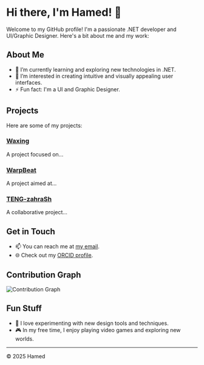 # Hi there, I'm Hamed! 👋

Welcome to my GitHub profile! I'm a passionate .NET developer and UI/Graphic Designer. Here's a bit about me and my work:

## About Me
- 🌱 I’m currently learning and exploring new technologies in .NET.
- 👀 I’m interested in creating intuitive and visually appealing user interfaces.
- ⚡ Fun fact: I'm a UI and Graphic Designer.

## Projects
Here are some of my projects:

### [Waxing](https://github.com/himoN7/Waxing)
A project focused on...

### [WarpBeat](https://github.com/himoN7/WarpBeat)
A project aimed at...

### [TENG-zahraSh](https://github.com/ZarShaz/TENG-zahraSh)
A collaborative project...

## Get in Touch
- 📫 You can reach me at [my email](mailto:your-email@example.com).
- 🌐 Check out my [ORCID profile](https://orcid.org/0000-0003-1051-3080).

## Contribution Graph
![Contribution Graph](https://github.com/himoN7/himoN7/blob/main/contribution-graph.png)

## Fun Stuff
- 🎨 I love experimenting with new design tools and techniques.
- 🎮 In my free time, I enjoy playing video games and exploring new worlds.

---

© 2025 Hamed
